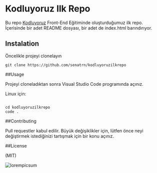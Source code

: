# Kodluyoruz Ilk Repo
Bu repo [Kodluyoruz](https://www.kodluyoruz.org) Front-End Eğitiminde oluşturduğumuz ilk repo. İçerisinde bir adet README dosyası, bir adet de index.html barındırıyor.

## Instalation 

Öncelikle projeyi clonelayın
```
git clone https://github.com/senatrn/kodluyoruzilkrepo

```

##Usage

Projeyi cloneladıktan sonra Visual Studio Code programında açınız.

Linux için:

```

cd kodluyoruzilkrepo
code . 

```

##Contributing 

Pull requestler kabul edilir. Büyük değişiklikler için, lütfen önce neyi değiştirmek istediğinizi tartışmak için bir konu açınız.

##License

(MIT)

![lorempicsum](https://picsum.photos/id/237/200/300)
